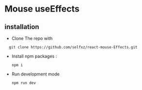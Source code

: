 # Mouse useEffects

## installation
- Clone The repo with
```
  git clone https://github.com/selfxz/react-mouse-Effects.git
```

- Install npm packages :
    ```
    npm i
    ```
- Run development mode
 
  ```
  npm run dev
  ```
